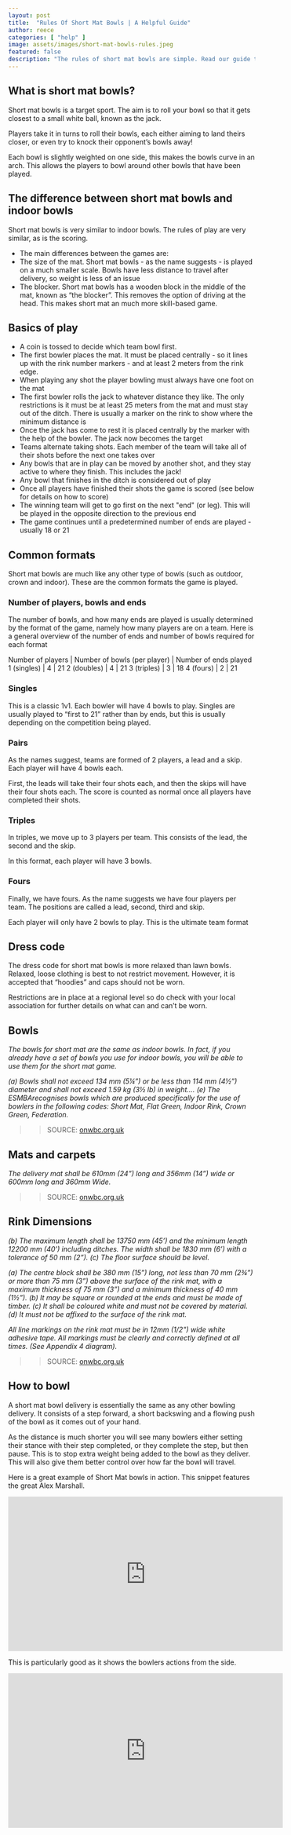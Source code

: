 ```yaml
---
layout: post
title:  "Rules Of Short Mat Bowls | A Helpful Guide"
author: reece
categories: [ "help" ]
image: assets/images/short-mat-bowls-rules.jpeg
featured: false
description: "The rules of short mat bowls are simple. Read our guide to get you up and running now."
---
```


## What is short mat bowls?

Short mat bowls is a target sport. The aim is to roll your bowl so that it gets closest to a small white ball, known as the jack.

Players take it in turns to roll their bowls, each either aiming to land theirs closer, or even try to knock their opponent’s bowls away!

Each bowl is slightly weighted on one side, this makes the bowls curve in an arch. This allows the players to bowl around other bowls that have been played.

## The difference between short mat bowls and indoor bowls

Short mat bowls is very similar to indoor bowls. The rules of play are very similar, as is the scoring.

* The main differences between the games are:
* The size of the mat. Short mat bowls - as the name suggests - is played on a much smaller scale. Bowls have less distance to travel after delivery, so weight is less of an issue
* The blocker. Short mat bowls has a wooden block in the middle of the mat, known as “the blocker”. This removes the option of driving at the head. This makes short mat an much more skill-based game.

## Basics of play

* A coin is tossed to decide which team bowl first. 
* The first bowler places the mat. It must be placed centrally - so it lines up with the rink number markers - and at least 2 meters from the rink edge.
* When playing any shot the player bowling must always have one foot on the mat
* The first bowler rolls the jack to whatever distance they like. The only restrictions is it must be at least 25 meters from the mat and must stay out of the ditch. There is usually a marker on the rink to show where the minimum distance is
* Once the jack has come to rest it is placed centrally by the marker with the help of the bowler. The jack now becomes the target
* Teams alternate taking shots. Each member of the team will take all of their shots before the next one takes over
* Any bowls that are in play can be moved by another shot, and they stay active to where they finish. This includes the jack! 
* Any bowl that finishes in the ditch is considered out of play
* Once all players have finished their shots the game is scored (see below for details on how to score)
* The winning team will get to go first on the next "end" (or leg). This will be played in the opposite direction to the previous end
* The game continues until a predetermined number of ends are played - usually 18 or 21 


## Common formats

Short mat bowls are much like any other type of bowls (such as outdoor, crown and indoor). These are the common formats the game is played.

### Number of players, bowls and ends

The number of bowls, and how many ends are played is usually determined by the format of the game, namely how many players are on a team. Here is a general overview of the number of ends and number of bowls required for each format

Number of players | Number of bowls (per player) | Number of ends played
1 (singles) | 4 | 21
2 (doubles) | 4 | 21
3 (triples) | 3 | 18
4 (fours) | 2 | 21

### Singles

This is a classic 1v1. Each bowler will have 4 bowls to play. Singles are usually played to “first to 21” rather than by ends, but this is usually depending on the competition being played.

### Pairs

As the names suggest, teams are formed of 2 players, a lead and a skip. Each player will have 4 bowls each. 

First, the leads will take their four shots each, and then the skips will have their four shots each. The score is counted as normal once all players have completed their shots.

### Triples

In triples, we move up to 3 players per team. This consists of the lead, the second and the skip. 

In this format, each player will have 3 bowls.

### Fours

Finally, we have fours. As the name suggests we have four players per team. The positions are called a lead, second, third and skip.

Each player will only have 2 bowls to play. This is the ultimate team format

## Dress code

The dress code for short mat bowls is more relaxed than lawn bowls. Relaxed, loose clothing is best to not restrict movement. However, it is accepted that “hoodies” and caps should not be worn. 

Restrictions are in place at a regional level so do check with your local association for further details on what can and can’t be worn.

## Bowls

_The bowls for short mat are the same as indoor bowls. In fact, if you already have a set of bowls you use for indoor bowls, you will be able to use them for the short mat game._

_(a) Bowls shall not exceed 134 mm (5¼”) or be less than 114 mm (4½”) diameter and shall not exceed 1.59 kg (3½ lb) in weight…. (e) The ESMBArecognises bowls which are produced specifically for the use of bowlers in the following codes: Short Mat, Flat Green, Indoor Rink, Crown Green, Federation._


>> SOURCE: <a href="http://www.onwbc.org.uk/documents/shortmat/ESMBA-Laws-of-the-Game2014.pdf">onwbc.org.uk</a>

## Mats and carpets

_The delivery mat shall be 610mm (24”) long and 356mm (14”) wide or 600mm long and 360mm Wide._


>> SOURCE: <a href="http://www.onwbc.org.uk/documents/shortmat/ESMBA-Laws-of-the-Game2014.pdf">onwbc.org.uk</a>

## Rink Dimensions

_(b) The maximum length shall be 13750 mm (45’) and the minimum length 12200 mm (40’) including ditches. The width shall be 1830 mm (6’) with a tolerance of 50 mm (2”)._
_(c) The floor surface should be level._

_(a) The centre block shall be 380 mm (15”) long, not less than 70 mm (2¾”) or more than 75 mm (3”) above the surface of the rink mat, with a maximum thickness of 75 mm (3”) and a minimum thickness of 40 mm (1½”)._
_(b) It may be square or rounded at the ends and must be made of timber._
_(c) It shall be coloured white and must not be covered by material._
_(d) It must not be affixed to the surface of the rink mat._

_All line markings on the rink mat must be in 12mm (1/2") wide white adhesive tape. All markings must be clearly and correctly defined at all times. (See Appendix 4 diagram)._

>> SOURCE: <a href="http://www.onwbc.org.uk/documents/shortmat/ESMBA-Laws-of-the-Game2014.pdf">onwbc.org.uk</a>

## How to bowl

A short mat bowl delivery is essentially the same as any other bowling delivery. It consists of a step forward, a short backswing and a flowing push of the bowl as it comes out of your hand.

As the distance is much shorter you will see many bowlers either setting their stance with their step completed, or they complete the step, but then pause. This is to stop extra weight being added to the bowl as they deliver. This will also give them better control over how far the bowl will travel.

Here is a great example of Short Mat bowls in action. This snippet features the great Alex Marshall.

<iframe width="560" height="315" src="https://www.youtube.com/embed/mjNvXt_JxQs" frameborder="0" allow="accelerometer; autoplay; clipboard-write; encrypted-media; gyroscope; picture-in-picture" allowfullscreen></iframe>


This is particularly good as it shows the bowlers actions from the side.

<iframe width="560" height="315" src="https://www.youtube.com/embed/d2xVTrOeft8" frameborder="0" allow="accelerometer; autoplay; clipboard-write; encrypted-media; gyroscope; picture-in-picture" allowfullscreen></iframe>

